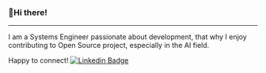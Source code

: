 ### 👋Hi there!
---

I am a Systems Engineer passionate about development, that why I enjoy contributing to Open Source project, especially in the AI field. 

Happy to connect!
[![Linkedin Badge](https://img.shields.io/badge/-aaron-blue?style=flat-square&logo=Linkedin&logoColor=white&link=https://www.linkedin.com/in/jimenez-aaron/)](https://www.linkedin.com/in/jimenez-aaron/)
